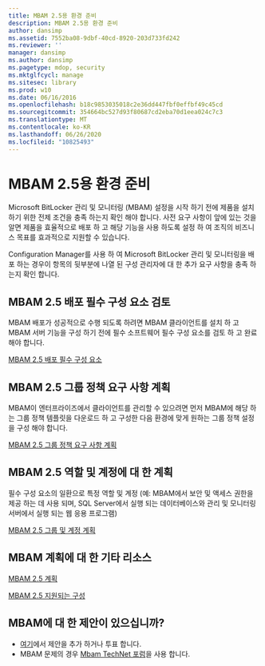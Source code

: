```yaml
---
title: MBAM 2.5용 환경 준비
description: MBAM 2.5용 환경 준비
author: dansimp
ms.assetid: 7552ba08-9dbf-40cd-8920-203d733fd242
ms.reviewer: ''
manager: dansimp
ms.author: dansimp
ms.pagetype: mdop, security
ms.mktglfcycl: manage
ms.sitesec: library
ms.prod: w10
ms.date: 06/16/2016
ms.openlocfilehash: b18c9853035018c2e36dd447fbf0effbf49c45cd
ms.sourcegitcommit: 354664bc527d93f80687cd2eba70d1eea024c7c3
ms.translationtype: MT
ms.contentlocale: ko-KR
ms.lasthandoff: 06/26/2020
ms.locfileid: "10825493"
---
```

# MBAM 2.5용 환경 준비


Microsoft BitLocker 관리 및 모니터링 (MBAM) 설정을 시작 하기 전에 제품을 설치 하기 위한 전제 조건을 충족 하는지 확인 해야 합니다. 사전 요구 사항이 앞에 있는 것을 알면 제품을 효율적으로 배포 하 고 해당 기능을 사용 하도록 설정 하 여 조직의 비즈니스 목표를 효과적으로 지원할 수 있습니다.

Configuration Manager를 사용 하 여 Microsoft BitLocker 관리 및 모니터링을 배포 하는 경우이 항목의 뒷부분에 나열 된 구성 관리자에 대 한 추가 요구 사항을 충족 하는지 확인 합니다.

## MBAM 2.5 배포 필수 구성 요소 검토


MBAM 배포가 성공적으로 수행 되도록 하려면 MBAM 클라이언트를 설치 하 고 MBAM 서버 기능을 구성 하기 전에 필수 소프트웨어 필수 구성 요소를 검토 하 고 완료 해야 합니다.

[MBAM 2.5 배포 필수 구성 요소](mbam-25-deployment-prerequisites.md)

## MBAM 2.5 그룹 정책 요구 사항 계획


MBAM이 엔터프라이즈에서 클라이언트를 관리할 수 있으려면 먼저 MBAM에 해당 하는 그룹 정책 템플릿을 다운로드 하 고 구성한 다음 환경에 맞게 원하는 그룹 정책 설정을 구성 해야 합니다.

[MBAM 2.5 그룹 정책 요구 사항 계획](planning-for-mbam-25-group-policy-requirements.md)

## MBAM 2.5 역할 및 계정에 대 한 계획


필수 구성 요소의 일환으로 특정 역할 및 계정 (예: MBAM에서 보안 및 액세스 권한을 제공 하는 데 사용 되며, SQL Server에서 실행 되는 데이터베이스와 관리 및 모니터링 서버에서 실행 되는 웹 응용 프로그램)

[MBAM 2.5 그룹 및 계정 계획](planning-for-mbam-25-groups-and-accounts.md)

## MBAM 계획에 대 한 기타 리소스


[MBAM 2.5 계획](planning-for-mbam-25.md)

[MBAM 2.5 지원되는 구성](mbam-25-supported-configurations.md)

## MBAM에 대 한 제안이 있으십니까?
- [여기](http://mbam.uservoice.com/forums/268571-microsoft-bitlocker-administration-and-monitoring)에서 제안을 추가 하거나 투표 합니다. 
- MBAM 문제의 경우 [Mbam TechNet 포럼](https://social.technet.microsoft.com/Forums/home?forum=mdopmbam)을 사용 합니다.

 

 





